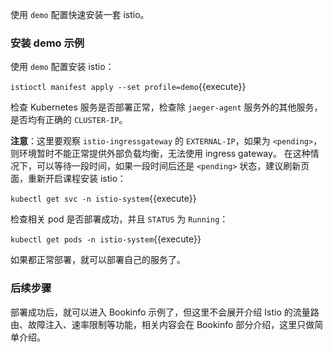 使用 `demo` 配置快速安装一套 istio。

### 安装 demo 示例

使用 `demo` 配置安装 istio：

`istioctl manifest apply --set profile=demo`{{execute}}

检查 Kubernetes 服务是否部署正常，检查除 `jaeger-agent` 服务外的其他服务，是否均有正确的 `CLUSTER-IP`。

**注意**：这里要观察 `istio-ingressgateway` 的 `EXTERNAL-IP`，如果为 `<pending>`，则环境暂时不能正常提供外部负载均衡，无法使用 ingress gateway。 在这种情况下，可以等待一段时间，如果一段时间后还是 `<pending>` 状态，建议刷新页面，重新开启课程安装 istio：

`kubectl get svc -n istio-system`{{execute}}

检查相关 pod 是否部署成功，并且 `STATUS` 为 `Running`：

`kubectl get pods -n istio-system`{{execute}}

如果都正常部署，就可以部署自己的服务了。

### 后续步骤

部署成功后，就可以进入 Bookinfo 示例了，但这里不会展开介绍 Istio 的流量路由、故障注入、速率限制等功能，相关内容会在 Bookinfo 部分介绍，这里只做简单介绍。

